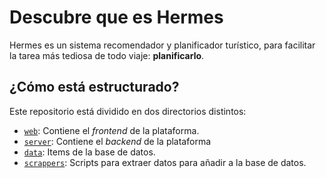# Descubre que es Hermes

Hermes es un sistema recomendador y planificador turístico, para facilitar la tarea más tediosa de todo viaje: **planificarlo**.

## ¿Cómo está estructurado?

Este repositorio está dividido en dos directorios distintos:

- [`web`](web/): Contiene el _frontend_ de la plataforma.
- [`server`](server/): Contiene el _backend_ de la plataforma
- [`data`](data/): Items de la base de datos.
- [`scrappers`](scrappers/): Scripts para extraer datos para añadir a la base de datos.